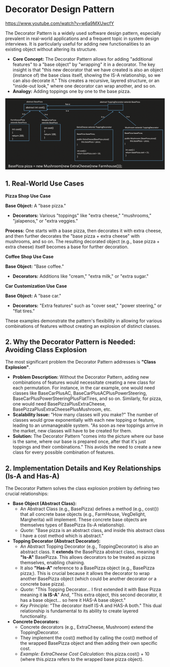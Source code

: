# Decorator Design Pattern

https://www.youtube.com/watch?v=w6a9MXUwcfY

The Decorator Pattern is a widely used software design pattern, especially prevalent in real-world applications and a frequent topic in system design interviews. It is particularly useful for adding new functionalities to an existing object without altering its structure.

- **Core Concept:** The Decorator Pattern allows for adding "additional features" to a "base object" by "wrapping" it in a decorator. The key insight is that "this new decorator that we have created is also an object (instance of) the base class itself, showing the IS-A relationship, so we can also decorate it." This creates a recursive, layered structure, or an "inside-out look," where one decorator can wrap another, and so on.
- **Analogy:** Adding toppings one by one to the base pizza.

![image.png](Decorator%20Design%20Pattern/image.png)

## **1. Real-World Use Cases**

**Pizza Shop Use Case**

**Base Object:** A "base pizza."

- **Decorators:** Various "toppings" like "extra cheese," "mushrooms," "jalapenos," or "extra veggies."

**Process:** One starts with a base pizza, then decorates it with extra cheese, and then further decorates the "base pizza + extra cheese" with mushrooms, and so on. The resulting decorated object (e.g., base pizza + extra cheese) itself becomes a base for further decoration.

**Coffee Shop Use Case**

**Base Object:** "Base coffee."

- **Decorators:** Additions like "cream," "extra milk," or "extra sugar."

**Car Customization Use Case**

**Base Object:** A "base car."

- **Decorators:** "Extra features" such as "cover seat," "power steering," or "flat tires."

These examples demonstrate the pattern's flexibility in allowing for various combinations of features without creating an explosion of distinct classes.

## **2. Why the Decorator Pattern is Needed: Avoiding Class Explosion**

The most significant problem the Decorator Pattern addresses is **"Class Explosion"**.

- **Problem Description:** Without the Decorator Pattern, adding new combinations of features would necessitate creating a new class for each permutation. For instance, in the car example, one would need classes like BaseCarPlusAC, BaseCarPlusACPlusPowerSteering, BaseCarPlusPowerSteeringPlusFlatTires, and so on. Similarly, for pizza, one would need BasePizzaPlusExtraCheese, BasePizzaPlusExtraCheesePlusMushroom, etc.
- **Scalability Issue:** "How many classes will you make?" The number of classes would grow exponentially with each new topping or feature, leading to an unmanageable system. "As soon as new toppings arrive in the market, new classes will have to be created for them.
- **Solution:** The Decorator Pattern "comes into the picture where our base is the same, where our base is prepared once, after that it's just toppings and their combinations." This avoids the need to create a new class for every possible combination of features.

## **2. Implementation Details and Key Relationships (Is-A and Has-A)**

The Decorator Pattern solves the class explosion problem by defining two crucial relationships:

- **Base Object (Abstract Class):**
    - An Abstract Class (e.g., BasePizza) defines a method (e.g., cost()) that all concrete base objects (e.g., FarmHouse, VegDelight, Margherita) will implement. These concrete base objects are themselves types of BasePizza (Is-A relationship).
    - *Quote:* "Base pizza is an abstract class, and inside this abstract class I have a cost method which is abstract."
- **Topping Decorator (Abstract Decorator):**
    - An Abstract Topping Decorator (e.g., ToppingDecorator) is also an abstract class. It **extends** the BasePizza abstract class, meaning it **"Is-A"** BasePizza. This allows decorators to be treated as pizzas themselves, enabling chaining.
    - It also **"Has-A"** reference to a BasePizza object (e.g., BasePizza pizza;). This is crucial because it allows the decorator to wrap another BasePizza object (which could be another decorator or a concrete base pizza).
    - *Quote:* "This Topping Decorator... I first extended it with Base Pizza meaning it **is IS-A**" And, "This extra object, this second decorator, it has a base object... so here it HAS-A base object."
    - *Key Principle:* "The decorator itself IS-A and HAS-A both." This dual relationship is fundamental to its ability to create layered functionality.
- **Concrete Decorators:**
    - Concrete decorators (e.g., ExtraCheese, Mushroom) extend the ToppingDecorator.
    - They implement the cost() method by calling the cost() method of the wrapped BasePizza object and then adding their own specific cost.
    - *Example: ExtraCheese Cost Calculation:* this.pizza.cost() + 10 (where this.pizza refers to the wrapped base pizza object).